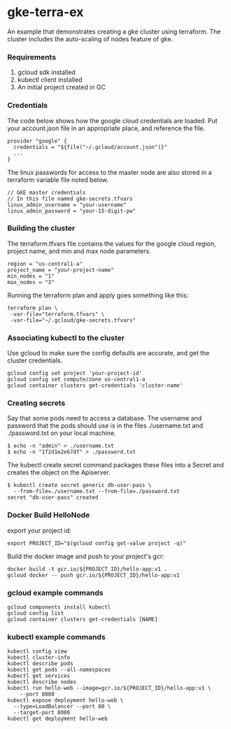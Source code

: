 # gke-terra-ex

An example that demonstrates creating a gke cluster using terraform. The cluster includes the auto-scaling of nodes feature of gke.

### Requirements
  1. gcloud sdk installed
  1. kubectl client installed
  1. An initial project created in GC

### Credentials
The code below shows how the google cloud credentials are loaded. Put your account.json file in an appropriate place, and reference the file.

```
provider "google" {
  credentials = "${file("~/.gcloud/account.json")}"
  ...
}
```

The linux passwords for access to the master node are also stored in a terraform variable file noted below.

```
// GKE master credentials
// In this file named gke-secrets.tfvars
linux_admin_username = "your-username"
linux_admin_password = "your-15-digit-pw"
```
### Building the cluster
The terraform.tfvars file contains the values for the google cloud region, project name, and min and max node parameters.
```
region = "us-central1-a"
project_name = "your-project-name"
min_nodes = "1"
max_nodes = "3"
```
Running the terraform plan and apply goes something like this:
```
terraform plan \
 -var-file="terraform.tfvars" \
 -var-file="~/.gcloud/gke-secrets.tfvars"
```
### Associating kubectl to the cluster
Use gcloud to make sure the config defaults are accurate, and get the cluster credentials.
```
gcloud config set project 'your-project-id'
gcloud config set compute/zone us-central1-a
gcloud container clusters get-credentials 'cluster-name'

```
### Creating secrets
Say that some pods need to access a database. The username and password that the pods should use is in the files ./username.txt and ./password.txt on your local machine.

```
$ echo -n "admin" > ./username.txt
$ echo -n "1f2d1e2e67df" > ./password.txt
```
The kubectl create secret command packages these files into a Secret and creates the object on the Apiserver.

```
$ kubectl create secret generic db-user-pass \
  --from-file=./username.txt --from-file=./password.txt
secret "db-user-pass" created
```
### Docker Build HelloNode
export your project id:
```
export PROJECT_ID="$(gcloud config get-value project -q)"
```
Build the docker image and push to your project's gcr:
```
docker build -t gcr.io/${PROJECT_ID}/hello-app:v1 .
gcloud docker -- push gcr.io/${PROJECT_ID}/hello-app:v1
```


### gcloud example commands
```
gcloud components install kubectl
gcloud config list
gcloud container clusters get-credentials [NAME]
```

### kubectl example commands
```
kubectl config view
kubectl cluster-info
kubectl describe pods
kubectl get pods --all-namespaces
kubectl get services
kubectl describe nodes
kubectl run hello-web --image=gcr.io/${PROJECT_ID}/hello-app:v1 \
    --port 8080
kubectl expose deployment hello-web \
  --type=LoadBalancer --port 80 \
  --target-port 8080
kubectl get deployment hello-web  
```
